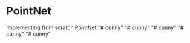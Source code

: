 # PointNet
Implementing from scratch PointNet
"# cunny" 
"# cunny" 
"# cunny" 
"# cunny" 
"# cunny" 
